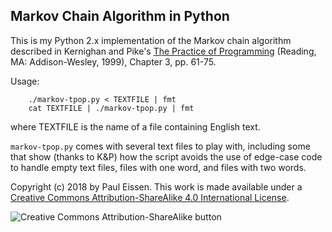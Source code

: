 ## Markov Chain Algorithm in Python

This is my Python 2.x implementation of the Markov chain algorithm
described in Kernighan and Pike's [The Practice of Programming](https://www.cs.princeton.edu/~bwk/tpop.webpage/)
(Reading, MA: Addison-Wesley, 1999), Chapter 3, pp. 61-75.

Usage:
```
    ./markov-tpop.py < TEXTFILE | fmt
    cat TEXTFILE | ./markov-tpop.py | fmt
```
where TEXTFILE is the name of a file containing English text.

`markov-tpop.py` comes with several text files to play with, including some
that show (thanks to K&P) how the script avoids the use of edge-case code
to handle empty text files, files with one word, and files with two words.

Copyright (c) 2018 by Paul Eissen. This work is made available under
a [Creative Commons Attribution-ShareAlike 4.0 International License](https://creativecommons.org/licenses/by-sa/4.0/).

![Creative Commons Attribution-ShareAlike button](https://licensebuttons.net/l/by-sa/4.0/88x31.png)
